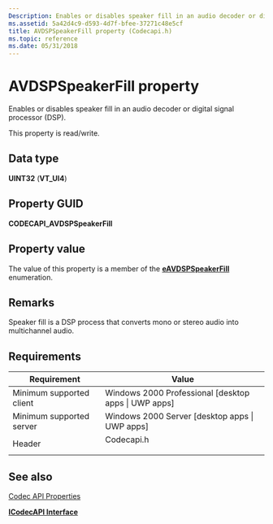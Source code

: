 ```yaml
---
Description: Enables or disables speaker fill in an audio decoder or digital signal processor (DSP).
ms.assetid: 5a42d4c9-d593-4d7f-bfee-37271c48e5cf
title: AVDSPSpeakerFill property (Codecapi.h)
ms.topic: reference
ms.date: 05/31/2018
---
```


# AVDSPSpeakerFill property

Enables or disables speaker fill in an audio decoder or digital signal processor (DSP).

This property is read/write.

## Data type

**UINT32** (**VT\_UI4**)

## Property GUID

**CODECAPI\_AVDSPSpeakerFill**

## Property value

The value of this property is a member of the [**eAVDSPSpeakerFill**](/windows/desktop/api/codecapi/ne-codecapi-eavdspspeakerfill) enumeration.

## Remarks

Speaker fill is a DSP process that converts mono or stereo audio into multichannel audio.

## Requirements



| Requirement | Value |
|-------------------------------------|---------------------------------------------------------------------------------------|
| Minimum supported client<br/> | Windows 2000 Professional \[desktop apps \| UWP apps\]<br/>                     |
| Minimum supported server<br/> | Windows 2000 Server \[desktop apps \| UWP apps\]<br/>                           |
| Header<br/>                   | <dl> <dt>Codecapi.h</dt> </dl> |



## See also

<dl> <dt>

[Codec API Properties](codec-api-properties.md)
</dt> <dt>

[**ICodecAPI Interface**](/windows/desktop/api/Strmif/nn-strmif-icodecapi)
</dt> </dl>

 

 




